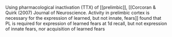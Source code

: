 Using pharmacological inactivation (TTX) of [[prelimbic]], [[Corcoran & Quirk (2007) Journal of Neuroscience. Activity in prelimbic cortex is necessary for the expression of learned, but not innate, fears]] found that PL is required for expression of learned fears at 1d recall, but not expression of innate fears, nor acquisition of learned fears